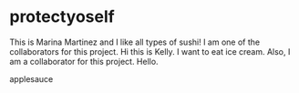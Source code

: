 # protectyoself

This is Marina Martinez and I like all types of sushi! I am one of the collaborators for this project.
Hi this is Kelly. I want to eat ice cream. Also, I am a collaborator for this project.
Hello.






applesauce
